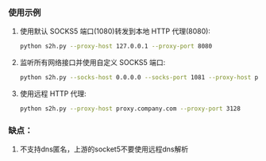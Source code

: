 ### 使用示例

1. 使用默认 SOCKS5 端口(1080)转发到本地 HTTP 代理(8080):

   ```bash
   python s2h.py --proxy-host 127.0.0.1 --proxy-port 8080
   ```

2. 监听所有网络接口并使用自定义 SOCKS5 端口:

   ```bash
   python s2h.py --socks-host 0.0.0.0 --socks-port 1081 --proxy-host proxy.example.com --proxy-port 8080
   ```

3. 使用远程 HTTP 代理:

   ```bash
   python s2h.py --proxy-host proxy.company.com --proxy-port 3128
   ```

### 缺点：

1. 不支持dns匿名，上游的socket5不要使用远程dns解析

